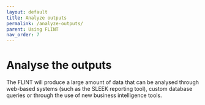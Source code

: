 ```yaml
---
layout: default
title: Analyze outputs
permalink: /analyze-outputs/
parent: Using FLINT
nav_order: 7
---
```

# Analyse the outputs

The FLINT will produce a large amount of data that can be analysed through web-based systems (such as the SLEEK reporting tool), custom database queries or through the use of new business intelligence tools.
